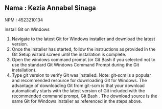 Nama : Kezia Annabel Sinaga
-----------------------------
NPM : 4523210134

Install Git on Windows
1. Navigate to the latest Git for Windows installer and download the latest version.
2. Once the installer has started, follow the instructions as provided in the Git Setup wizard screen until the installation is complete.
3. Open the windows command prompt (or Git Bash if you selected not to use the standard Git Windows Command Prompt during the Git installation).
4. Type git version to verify Git was installed.
Note: git-scm is a popular and recommended resource for downloading Git for Windows. The advantage of downloading Git from git-scm is that your download automatically starts with the latest version of Git included with the recommended command prompt, Git Bash . The download source is the same Git for Windows installer as referenced in the steps above.
